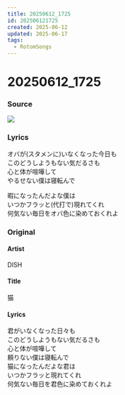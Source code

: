 ```yaml
---
title: 20250612_1725
id: 202506121725
created: 2025-06-12
updated: 2025-06-17
tags:
  - RotomSongs
---
```

# 20250612_1725

### Source

![](https://x.com/Starlystrongest/status/1933078221945458747)

### Lyrics

オバが(スタメンに)いなくなった今日も  
このどうしようもない気だるさも  
心と体が喧嘩して  
やるせない僕は寝転んで  

暇になったんだよな僕は  
いつかフラッと(代打で)現れてくれ  
何気ない毎日をオバ色に染めておくれよ  

### Original

#### Artist

DISH

#### Title

猫

#### Lyrics
  
君がいなくなった日々も  
このどうしようもない気だるさも  
心と体が喧嘩して  
頼りない僕は寝転んで  
猫になったんだよな君は  
いつかフラッと現れてくれ  
何気ない毎日を君色に染めておくれよ  
  